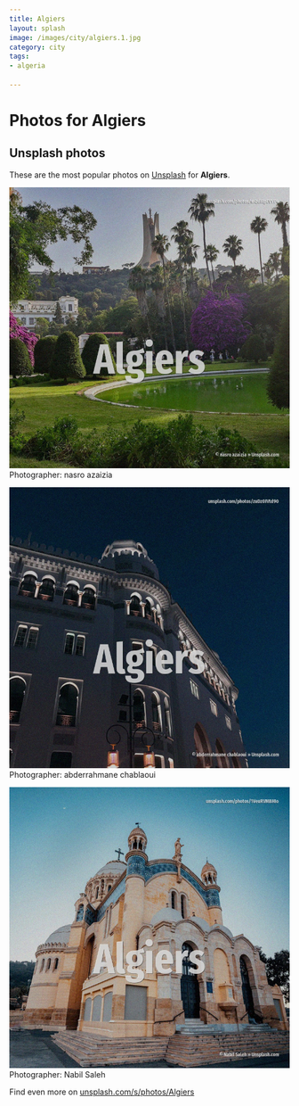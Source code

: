 ```yaml
---
title: Algiers
layout: splash
image: /images/city/algiers.1.jpg
category: city
tags:
- algeria

---
```

# Photos for Algiers
 
## Unsplash photos
These are the most popular photos on [Unsplash](https://unsplash.com) for **Algiers**.
 
![Algiers](/images/city/algiers.1.jpg)
Photographer:  nasro azaizia
 
![Algiers](/images/city/algiers.2.jpg)
Photographer:  abderrahmane chablaoui
 
![Algiers](/images/city/algiers.3.jpg)
Photographer:  Nabil Saleh
 
Find even more on [unsplash.com/s/photos/Algiers](https://unsplash.com/s/photos/Algiers)
 
